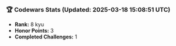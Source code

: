 ### 🏆 Codewars Stats (Updated: 2025-03-18 15:08:51 UTC)

- **Rank:** 8 kyu
- **Honor Points:** 3
- **Completed Challenges:** 1
